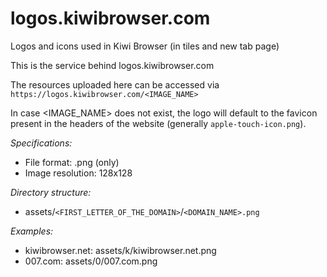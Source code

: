 # logos.kiwibrowser.com
Logos and icons used in Kiwi Browser (in tiles and new tab page)

This is the service behind logos.kiwibrowser.com

The resources uploaded here can be accessed via `https://logos.kiwibrowser.com/<IMAGE_NAME>`

In case <IMAGE_NAME> does not exist, the logo will default to the favicon present in the headers of the website (generally `apple-touch-icon.png`).

*Specifications:*
 - File format: .png (only)
 - Image resolution: 128x128

*Directory structure:*
 - assets/`<FIRST_LETTER_OF_THE_DOMAIN>`/`<DOMAIN_NAME>.png`

*Examples:*
 - kiwibrowser.net: assets/k/kiwibrowser.net.png
 - 007.com: assets/0/007.com.png
